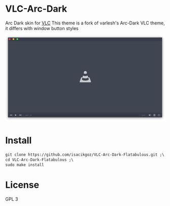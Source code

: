 # VLC-Arc-Dark
  Arc Dark skin for [VLC](http://www.videolan.org/vlc/)
  This theme is a fork of varlesh's Arc-Dark VLC theme, it differs with window button styles

![Screenshot](preview.png)
# Install
```
git clone https://github.com/isacikgoz/VLC-Arc-Dark-Flatabulous.git ;\
cd VLC-Arc-Dark-Flatabulous ;\
sudo make install
```

# License
GPL 3
